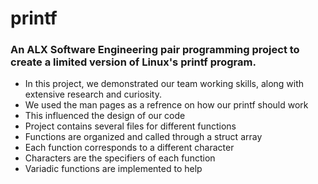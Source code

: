 # printf

### An ALX Software Engineering pair programming project to create a limited version of Linux's printf program.

* In this project, we demonstrated our team working skills, along with extensive research and curiosity.
* We used the man pages as a refrence on how our printf should work 
* This influenced the design of our code
* Project contains several files for different functions
* Functions are organized and called through a struct array 
* Each function corresponds to a different character 
* Characters are the specifiers of each function 
* Variadic functions are implemented to help 
